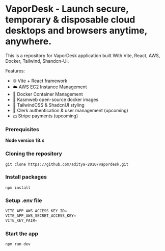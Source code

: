 # VaporDesk - Launch secure, temporary & disposable cloud desktops and browsers anytime, anywhere.

This is a repository for VaporDesk application built With Vite, React, AWS, Docker, Tailwind, Shandcn-UI.

Features:

- 🌐 Vite + React framework
- ☁️ AWS EC2 Instance Management
- 🚢 Docker Container Management
- 💽 Kasmweb open-source docker images
- 💅 TailwindCSS & ShadcnUI styling
- 🔐 Clerk authentication & user management (upcoming)
- 💵 Stripe payments (upcoming)

### Prerequisites

**Node version 18.x**

### Cloning the repository

```shell
git clone https://github.com/aditya-2010/vapordesk.git
```

### Install packages

```shell
npm install
```

### Setup .env file

```js
VITE_APP_AWS_ACCESS_KEY_ID=
VITE_APP_AWS_SECRET_ACCESS_KEY=
VITE_KEY_PAIR=
```

### Start the app

```shell
npm run dev
```
